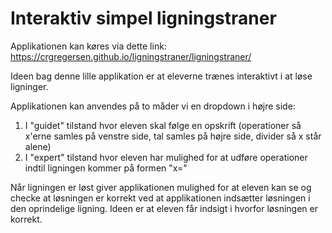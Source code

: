 # Interaktiv simpel ligningstraner

Applikationen kan køres via dette link:
https://crgregersen.github.io/ligningstraner/ligningstraner/

Ideen bag denne lille applikation er at eleverne trænes interaktivt i at løse ligninger.

Applikationen kan anvendes på to måder vi en dropdown i højre side:
1. I "guidet" tilstand hvor eleven skal følge en opskrift (operationer så x'erne samles på venstre side, tal samles på højre side, divider så x står alene)
2. I "expert" tilstand hvor eleven har mulighed for at udføre operationer indtil ligningen kommer på formen "x=<tal>"

Når ligningen er løst giver applikationen mulighed for at eleven kan se og checke at løsningen er korrekt ved at applikationen indsætter løsningen i den oprindelige ligning.
Ideen er at eleven får indsigt i hvorfor løsningen er korrekt.
